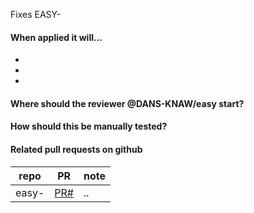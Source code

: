 Fixes EASY-

#### When applied it will...
* 
* 
* 

#### Where should the reviewer @DANS-KNAW/easy start?

#### How should this be manually tested?

#### Related pull requests on github

repo                       | PR                | note
-------------------------- | ----------------- | ----
easy-                      | [PR#](PRlink)     | ..
